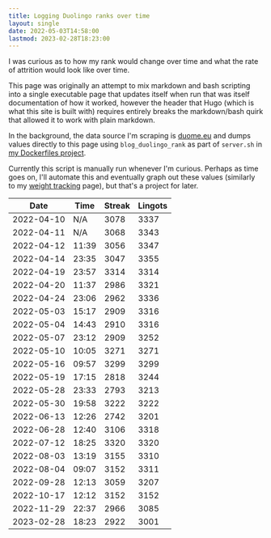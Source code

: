 ```yaml
---
title: Logging Duolingo ranks over time
layout: single
date: 2022-05-03T14:58:00
lastmod: 2023-02-28T18:23:00
---
```


I was curious as to how my rank would change over time and what the rate of attrition would look like over time.

This page was originally an attempt to mix markdown and bash scripting into a single executable page that updates itself when run that was itself documentation of how it worked, however the header that Hugo (which is what this site is built with) requires entirely breaks the markdown/bash quirk that allowed it to work with plain markdown.

In the background, the data source I'm scraping is [duome.eu](https://duome.eu/) and dumps values directly to this page using `blog_duolingo_rank` as part of `server.sh` in [my Dockerfiles project](https://github.com/breadcat/Dockerfiles).

Currently this script is manually run whenever I'm curious. Perhaps as time goes on, I'll automate this and eventually graph out these values (similarly to my [weight tracking](/weight/) page), but that's a project for later.


| Date   | Time | Streak | Lingots |
| ---------- | ----- | ---- | ---- |
| 2022-04-10 | N/A   | 3078 | 3337 |
| 2022-04-11 | N/A   | 3068 | 3343 |
| 2022-04-12 | 11:39 | 3056 | 3347 |
| 2022-04-14 | 23:35 | 3047 | 3355 |
| 2022-04-19 | 23:57 | 3314 | 3314 |
| 2022-04-20 | 11:37 | 2986 | 3321 |
| 2022-04-24 | 23:06 | 2962 | 3336 |
| 2022-05-03 | 15:17 | 2909 | 3316 |
| 2022-05-04 | 14:43 | 2910 | 3316 |
| 2022-05-07 | 23:12 | 2909 | 3252 |
| 2022-05-10 | 10:05 | 3271 | 3271 |
| 2022-05-16 | 09:57 | 3299 | 3299 |
| 2022-05-19 | 17:15 | 2818 | 3244 |
| 2022-05-28 | 23:33 | 2793 | 3213 |
| 2022-05-30 | 19:58 | 3222 | 3222 |
| 2022-06-13 | 12:26 | 2742 | 3201 |
| 2022-06-28 | 12:40 | 3106 | 3318 |
| 2022-07-12 | 18:25 | 3320 | 3320 |
| 2022-08-03 | 13:19 | 3155 | 3310 |
| 2022-08-04 | 09:07 | 3152 | 3311 |
| 2022-09-28 | 12:13 | 3059 | 3207 |
| 2022-10-17 | 12:12 | 3152 | 3152 |
| 2022-11-29 | 22:37 | 2966 | 3085 |
| 2023-02-28 | 18:23 | 2922 | 3001 |
